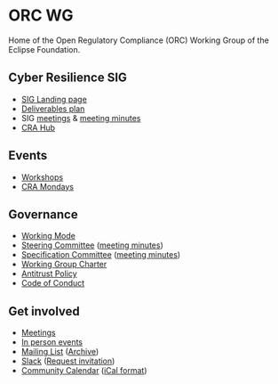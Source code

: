 # ORC WG

Home of the Open Regulatory Compliance (ORC) Working Group of the Eclipse Foundation.

## Cyber Resilience SIG

* [SIG Landing page](./cyber-resilience-sig/)
* [Deliverables plan](./cyber-resilience-sig/README.md#deliverables-plan)
* SIG [meetings](./MEETINGS.md#cyber-resilience-sig-call) & [meeting minutes](./cyber-resilience-sig/minutes)
* [CRA Hub](https://github.com/orcwg/cra-hub/)

## Events
* [Workshops](./events/)
* [CRA Mondays](./events/cra-mondays)

## Governance

* [Working Mode](./working-mode.md)
* [Steering Committee](./governance/steering-committee) ([meeting minutes](./governance/steering-committee/minutes))
* [Specification Committee](./governance/specification-committee) ([meeting minutes](./governance/specification-committee/minutes))
* [Working Group Charter](https://www.eclipse.org/org/workinggroups/open-regulatory-compliance-charter.php)
* [Antitrust Policy](https://www.eclipse.org/org/documents/Eclipse_Antitrust_Policy.pdf)
* [Code of Conduct](https://www.eclipse.org/org/documents/Community_Code_of_Conduct.php)

## Get involved

- [Meetings](https://github.com/orcwg/orcwg/blob/main/MEETINGS.md)
- [In person events](https://github.com/orcwg/orcwg/blob/main/events)
- [Mailing List](https://accounts.eclipse.org/mailing-list/open-regulatory-compliance) ([Archive](https://www.eclipse.org/lists/open-regulatory-compliance/maillist.html))
- [Slack](https://orcwg.slack.com/) ([Request invitation](https://join.slack.com/t/orcwg/shared_invite/zt-2vi7gi5ad-re2b35i95ar3WaVF2zoZaA))
- [Community Calendar](https://calendar.google.com/calendar/u/0/embed?src=c_7db8e3f13c4fac984103918a97c704bb1d619da0fdb66d33f1747849b6020aea@group.calendar.google.com) ([iCal format](https://calendar.google.com/calendar/ical/c_7db8e3f13c4fac984103918a97c704bb1d619da0fdb66d33f1747849b6020aea%40group.calendar.google.com/public/basic.ics))


